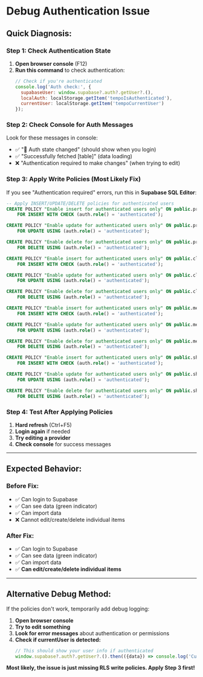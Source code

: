 # Debug Authentication Issue

## **Quick Diagnosis:**

### **Step 1: Check Authentication State**
1. **Open browser console** (F12)
2. **Run this command** to check authentication:
   ```javascript
   // Check if you're authenticated
   console.log('Auth check:', {
     supabaseUser: window.supabase?.auth?.getUser?.(),
     localAuth: localStorage.getItem('tempoIsAuthenticated'),
     currentUser: localStorage.getItem('tempoCurrentUser')
   });
   ```

### **Step 2: Check Console for Auth Messages**
Look for these messages in console:
- ✅ "🔄 Auth state changed" (should show when you login)
- ✅ "Successfully fetched [table]" (data loading)
- ❌ "Authentication required to make changes" (when trying to edit)

### **Step 3: Apply Write Policies (Most Likely Fix)**
If you see "Authentication required" errors, run this in **Supabase SQL Editor**:

```sql
-- Apply INSERT/UPDATE/DELETE policies for authenticated users
CREATE POLICY "Enable insert for authenticated users only" ON public.providers
    FOR INSERT WITH CHECK (auth.role() = 'authenticated');

CREATE POLICY "Enable update for authenticated users only" ON public.providers
    FOR UPDATE USING (auth.role() = 'authenticated');

CREATE POLICY "Enable delete for authenticated users only" ON public.providers
    FOR DELETE USING (auth.role() = 'authenticated');

CREATE POLICY "Enable insert for authenticated users only" ON public.clinic_types
    FOR INSERT WITH CHECK (auth.role() = 'authenticated');

CREATE POLICY "Enable update for authenticated users only" ON public.clinic_types
    FOR UPDATE USING (auth.role() = 'authenticated');

CREATE POLICY "Enable delete for authenticated users only" ON public.clinic_types
    FOR DELETE USING (auth.role() = 'authenticated');

CREATE POLICY "Enable insert for authenticated users only" ON public.medical_assistants
    FOR INSERT WITH CHECK (auth.role() = 'authenticated');

CREATE POLICY "Enable update for authenticated users only" ON public.medical_assistants
    FOR UPDATE USING (auth.role() = 'authenticated');

CREATE POLICY "Enable delete for authenticated users only" ON public.medical_assistants
    FOR DELETE USING (auth.role() = 'authenticated');

CREATE POLICY "Enable insert for authenticated users only" ON public.shifts
    FOR INSERT WITH CHECK (auth.role() = 'authenticated');

CREATE POLICY "Enable update for authenticated users only" ON public.shifts
    FOR UPDATE USING (auth.role() = 'authenticated');

CREATE POLICY "Enable delete for authenticated users only" ON public.shifts
    FOR DELETE USING (auth.role() = 'authenticated');
```

### **Step 4: Test After Applying Policies**
1. **Hard refresh** (Ctrl+F5)
2. **Login again** if needed
3. **Try editing a provider**
4. **Check console** for success messages

---

## **Expected Behavior:**

### **Before Fix:**
- ✅ Can login to Supabase
- ✅ Can see data (green indicator)
- ✅ Can import data
- ❌ Cannot edit/create/delete individual items

### **After Fix:**
- ✅ Can login to Supabase
- ✅ Can see data (green indicator)  
- ✅ Can import data
- ✅ **Can edit/create/delete individual items**

---

## **Alternative Debug Method:**

If the policies don't work, temporarily add debug logging:

1. **Open browser console**
2. **Try to edit something**
3. **Look for error messages** about authentication or permissions
4. **Check if currentUser is detected:**
   ```javascript
   // This should show your user info if authenticated
   window.supabase?.auth?.getUser?.().then(({data}) => console.log('Current user:', data.user));
   ```

**Most likely, the issue is just missing RLS write policies. Apply Step 3 first!** 